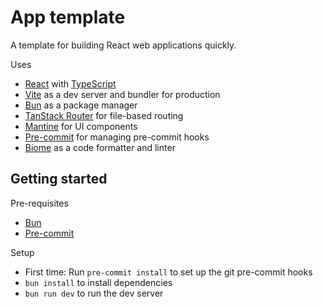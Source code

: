# App template

A template for building React web applications quickly.

Uses
- [React](https://react.dev) with [TypeScript](https://www.typescriptlang.org)
- [Vite](https://vite.dev) as a dev server and bundler for production
- [Bun](https://bun.sh) as a package manager
- [TanStack Router](https://tanstack.com/router/latest) for file-based routing
- [Mantine](https://mantine.dev) for UI components
- [Pre-commit](https://pre-commit.com) for managing pre-commit hooks
- [Biome](https://biomejs.dev) as a code formatter and linter

## Getting started

Pre-requisites
- [Bun](https://bun.sh/docs/installation)
- [Pre-commit](https://pre-commit.com/#install)

Setup
- First time: Run `pre-commit install` to set up the git pre-commit hooks
- `bun install` to install dependencies
- `bun run dev` to run the dev server
